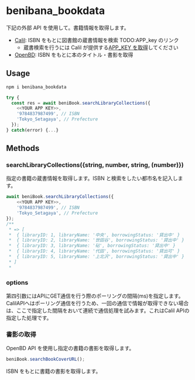 # benibana_bookdata

下記の外部 API を使用して。書籍情報を取得します。

- [Calil](https://calil.jp/doc/api_ref.html): ISBN をもとに図書館の蔵書情報を検索
  TODO:APP_key のリンク
  - 蔵書検索を行うには Calil が提供する[APP_KEY を取得](https://calil.jp/api/dashboard/)してください
- [OpenBD](https://openbd.jp/): ISBN をもとに本のタイトル・書影を取得

## Usage

```bash
npm i benibana_bookdata
```

```javascript
try {
  const res = await beniBook.searchLibraryCollections({
    <<YOUR APP KEY>>,
    '9784837987499', // ISBN
    'Tokyo_Setagaya', // Prefecture
  });
} catch(error) {...}
```

## Methods

### searchLibraryCollections({string, number, string, (number)})

指定の書籍の蔵書情報を取得します。ISBN と検索をしたい都市名を記入します。

```javascript
await beniBook.searchLibraryCollections({
    <<YOUR APP KEY>>,
    '9784837987499', // ISBN
    'Tokyo_Setagaya', // Prefecture
});
/**
 * => [
 *  { libraryID: 1, libraryName: '中央', borrowingStatus: '貸出中' }
 *  { libraryID: 2, libraryName: '世田谷', borrowingStatus: '貸出中' }
 *  { libraryID: 3, libraryName: '砧', borrowingStatus: '貸出中' }
 *  { libraryID: 4, libraryName: '代田', borrowingStatus: '貸出可' }
 *  { libraryID: 5, libraryName: '上北沢', borrowingStatus: '貸出中' }
 * ]
 *
```

### options
第四引数にはAPIにGET通信を行う際のポーリングの間隔(ms)を指定します。CalilAPIへはポーリング通信を行うため、一回の通信で情報が取得できない場合は、ここで指定した間隔をおいて連続で通信処理を試みます。これはCalil APIの指定した処理です。


### 書影の取得

OpenBD API を使用し指定の書籍の書影を取得します。

```javascript
beniBook.searchBookCoverURL();
```

ISBN をもとに書籍の書影を取得します。
